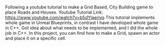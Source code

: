 Following a youtube tutorial to make a Grid Based, City Building game to place Roads and Houses.
Youtube Tutorial Link: https://www.youtube.com/watch?v=b5dYlaeriyo
This tutorial implements whole game in Unreal Blueprints, in contrast I have developed whole game in C++.
Got idea about what needs to be implemented, and I did the whole job in C++.
In this project, you can find how to make a Grid, spawn an actor and place it on a specific cell.
